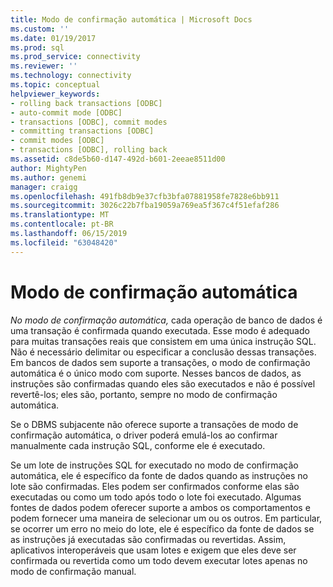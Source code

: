 ```yaml
---
title: Modo de confirmação automática | Microsoft Docs
ms.custom: ''
ms.date: 01/19/2017
ms.prod: sql
ms.prod_service: connectivity
ms.reviewer: ''
ms.technology: connectivity
ms.topic: conceptual
helpviewer_keywords:
- rolling back transactions [ODBC]
- auto-commit mode [ODBC]
- transactions [ODBC], commit modes
- committing transactions [ODBC]
- commit modes [ODBC]
- transactions [ODBC], rolling back
ms.assetid: c8de5b60-d147-492d-b601-2eeae8511d00
author: MightyPen
ms.author: genemi
manager: craigg
ms.openlocfilehash: 491fb8db9e37cfb3bfa07881958fe7828e6bb911
ms.sourcegitcommit: 3026c22b7fba19059a769ea5f367c4f51efaf286
ms.translationtype: MT
ms.contentlocale: pt-BR
ms.lasthandoff: 06/15/2019
ms.locfileid: "63048420"
---
```

# <a name="auto-commit-mode"></a>Modo de confirmação automática
*No modo de confirmação automática,* cada operação de banco de dados é uma transação é confirmada quando executada. Esse modo é adequado para muitas transações reais que consistem em uma única instrução SQL. Não é necessário delimitar ou especificar a conclusão dessas transações. Em bancos de dados sem suporte a transações, o modo de confirmação automática é o único modo com suporte. Nesses bancos de dados, as instruções são confirmadas quando eles são executados e não é possível revertê-los; eles são, portanto, sempre no modo de confirmação automática.  
  
 Se o DBMS subjacente não oferece suporte a transações de modo de confirmação automática, o driver poderá emulá-los ao confirmar manualmente cada instrução SQL, conforme ele é executado.  
  
 Se um lote de instruções SQL for executado no modo de confirmação automática, ele é específico da fonte de dados quando as instruções no lote são confirmadas. Eles podem ser confirmados conforme elas são executadas ou como um todo após todo o lote foi executado. Algumas fontes de dados podem oferecer suporte a ambos os comportamentos e podem fornecer uma maneira de selecionar um ou os outros. Em particular, se ocorrer um erro no meio do lote, ele é específico da fonte de dados se as instruções já executadas são confirmadas ou revertidas. Assim, aplicativos interoperáveis que usam lotes e exigem que eles deve ser confirmada ou revertida como um todo devem executar lotes apenas no modo de confirmação manual.
